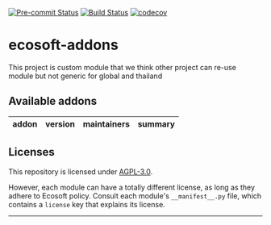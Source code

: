 
<!-- /!\ Non OCA Context : Set here the badge of your runbot / runboat instance. -->
[![Pre-commit Status](https://github.com/ecosoft-odoo/ecosoft-addons/actions/workflows/pre-commit.yml/badge.svg?branch=15.0)](https://github.com/ecosoft-odoo/ecosoft-addons/actions/workflows/pre-commit.yml?query=branch%3A15.0)
[![Build Status](https://github.com/ecosoft-odoo/ecosoft-addons/actions/workflows/test.yml/badge.svg?branch=15.0)](https://github.com/ecosoft-odoo/ecosoft-addons/actions/workflows/test.yml?query=branch%3A15.0)
[![codecov](https://codecov.io/gh/ecosoft-odoo/ecosoft-addons/branch/15.0/graph/badge.svg)](https://codecov.io/gh/ecosoft-odoo/ecosoft-addons)
<!-- /!\ Non OCA Context : Set here the badge of your translation instance. -->

<!-- /!\ do not modify above this line -->

# ecosoft-addons

This project is custom module that we think other project can re-use module but not generic for global and thailand

<!-- /!\ do not modify below this line -->

<!-- prettier-ignore-start -->

[//]: # (addons)

Available addons
----------------
addon | version | maintainers | summary
--- | --- | --- | ---

[//]: # (end addons)

<!-- prettier-ignore-end -->

## Licenses

This repository is licensed under [AGPL-3.0](LICENSE).

However, each module can have a totally different license, as long as they adhere to Ecosoft
policy. Consult each module's `__manifest__.py` file, which contains a `license` key
that explains its license.

----
<!-- /!\ Non OCA Context : Set here the full description of your organization. -->
